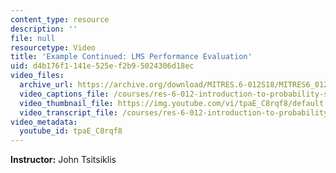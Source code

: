 ```yaml
---
content_type: resource
description: ''
file: null
resourcetype: Video
title: 'Example Continued: LMS Performance Evaluation'
uid: d4b176f1-141e-525e-f2b9-5024306d18ec
video_files:
  archive_url: https://archive.org/download/MITRES.6-012S18/MITRES6_012S18_L16-06_300k.mp4
  video_captions_file: /courses/res-6-012-introduction-to-probability-spring-2018/3f65b1db55735939b5fcfdbdaa3f5f9d_tpaE_C8rqf8.vtt
  video_thumbnail_file: https://img.youtube.com/vi/tpaE_C8rqf8/default.jpg
  video_transcript_file: /courses/res-6-012-introduction-to-probability-spring-2018/8f7d1bb06e9a91a741bb6b1003813660_tpaE_C8rqf8.pdf
video_metadata:
  youtube_id: tpaE_C8rqf8
---
```


**Instructor:** John Tsitsiklis